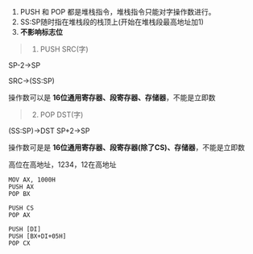 1. PUSH 和 POP 都是堆栈指令，堆栈指令只能对字操作数进行。
2. SS:SP随时指在堆栈段的栈顶上(开始在堆栈段最高地址加1)
3. **不影响标志位**

> 1. PUSH SRC(字)

SP-2->SP

SRC->(SS:SP)

操作数可以是 **16位通用寄存器、段寄存器、存储器**，不能是立即数

> 2. POP DST(字)

(SS:SP)->DST
SP+2->SP

操作数可是是 **16位通用寄存器、段寄存器(除了CS)、存储器**，不能是立即数


高位在高地址，1234，12在高地址

    MOV AX, 1000H
    PUSH AX
    POP BX
    
    PUSH CS
    POP AX

    PUSH [DI]
    PUSH [BX+DI+05H]
    POP CX
